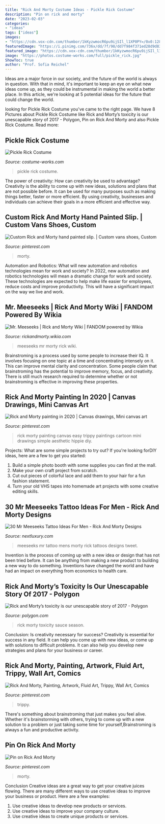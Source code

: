 ```yaml
---
title: "Rick And Morty Costume Ideas - Pickle Rick Costume"
description: "Pin on rick and morty"
date: "2023-02-03"
categories:
- "ideas"
tags: ["ideas"]
images:
- "https://cdn.vox-cdn.com/thumbor/1kKyzwmocR6pu9ijSIl_l1XP0PY=/0x0:1280x720/1200x675/filters:focal(470x259:674x463)/cdn.vox-cdn.com/uploads/chorus_image/image/58089103/r_m_sauce.0.jpg"
featuredImage: "https://i.pinimg.com/736x/dd/7f/98/dd7f984f371ed28d9d83f1c0ce1d481a.jpg"
featured_image: "https://cdn.vox-cdn.com/thumbor/1kKyzwmocR6pu9ijSIl_l1XP0PY=/0x0:1280x720/1200x675/filters:focal(470x259:674x463)/cdn.vox-cdn.com/uploads/chorus_image/image/58089103/r_m_sauce.0.jpg"
image: "https://photos.costume-works.com/full/pickle_rick.jpg"
ShowToc: true
author: "Prof. Sofia Reichel"
---
```



Ideas are a major force in our society, and the future of the world is always in question. With that in mind, it's important to keep an eye on what new ideas come up, as they could be instrumental in making the world a better place. In this article, we're looking at 5 potential ideas for the future that could change the world.

	

		
looking for Pickle Rick Costume you've came to the right page. We have 8 Pictures about Pickle Rick Costume like Rick and Morty’s toxicity is our unescapable story of 2017 - Polygon, Pin on Rick And Morty and also Pickle Rick Costume. Read more:
		
    
## Pickle Rick Costume

<img loading=lazy src="https://photos.costume-works.com/full/pickle_rick.jpg" onerror="this.onerror=null;this.src='https://tse4.mm.bing.net/th?id=OIP.qwWZv2367CYq1rLLC7WGTQHaNK&amp;pid=15.1';" alt="Pickle Rick Costume">

_Source: costume-works.com_

>pickle rick costume. 

	

The power of creativity: How can creativity be used to advantage?
Creativity is the ability to come up with new ideas, solutions and plans that are not possible before. It can be used for many purposes such as making things better, faster or more efficient. By using creativity, businesses and individuals can achieve their goals in a more efficient and effective way.

    
## Custom Rick And Morty Hand Painted Slip. | Custom Vans Shoes, Custom

<img loading=lazy src="https://i.pinimg.com/736x/8e/ec/f7/8eecf743f869751f027a912b494dbfd6.jpg" onerror="this.onerror=null;this.src='https://tse3.mm.bing.net/th?id=OIP.Al0-EKIavMvZO5V8D21wHwHaJ3&amp;pid=15.1';" alt="Custom Rick and Morty hand painted slip. | Custom vans shoes, Custom">

_Source: pinterest.com_

>morty. 

	

Automation and Robotics: What will new automation and robotics technologies mean for work and society?
In 2022, new automation and robotics technologies will mean a dramatic change for work and society. These technologies are expected to help make life easier for employees, reduce costs and improve productivity. This will have a significant impact on the way we live and work.

    
## Mr. Meeseeks | Rick And Morty Wiki | FANDOM Powered By Wikia

<img loading=lazy src="https://vignette.wikia.nocookie.net/rickandmorty/images/6/6c/MeeseeksHQ.png/revision/latest/scale-to-width-down/237?cb=20150930232412" onerror="this.onerror=null;this.src='https://tse2.mm.bing.net/th?id=OIP.6zajTamYXcVsC2ybbIpl4AAAAA&amp;pid=15.1';" alt="Mr. Meeseeks | Rick and Morty Wiki | FANDOM powered by Wikia">

_Source: rickandmorty.wikia.com_

>meeseeks mr morty rick wiki. 

	

Brainstroming is a process used by some people to increase their IQ. It involves focusing on one topic at a time and concentrating intensely on it. This can improve mental clarity and concentration. Some people claim that brainstroming has the potential to improve memory, focus, and creativity. There is still much research required to determine whether or not brainstroming is effective in improving these properties.

    
## Rick And Morty Painting In 2020 | Canvas Drawings, Mini Canvas Art

<img loading=lazy src="https://i.pinimg.com/736x/32/72/44/3272448e2662fa1aaf21c5a2c5c4c502.jpg" onerror="this.onerror=null;this.src='https://tse4.mm.bing.net/th?id=OIP.eDMl3-JEB5ZuVY8FnQMrmgHaJ3&amp;pid=15.1';" alt="Rick and Morty painting in 2020 | Canvas drawings, Mini canvas art">

_Source: pinterest.com_

>rick morty painting canvas easy trippy paintings cartoon mini drawings simple aesthetic hippie diy. 

	

Projects: What are some simple projects to try out?
If you're looking forDIY ideas, here are a few to get you started: 
1. Build a simple photo booth with some supplies you can find at the mall.
2. Make your own craft project from scratch.
3. Cut out pieces of colorful lace and add them to your hair for a fun fashion statement. 
4. Turn your old VHS tapes into homemade art projects with some creative editing skills.

    
## 30 Mr Meeseeks Tattoo Ideas For Men - Rick And Morty Designs

<img loading=lazy src="http://nextluxury.com/wp-content/uploads/small-simple-mens-mr-meeseeks-tattoos.jpg" onerror="this.onerror=null;this.src='https://tse1.mm.bing.net/th?id=OIP.t3CPKUcs-DeBh4i064Cd8gHaHa&amp;pid=15.1';" alt="30 Mr Meeseeks Tattoo Ideas For Men - Rick And Morty Designs">

_Source: nextluxury.com_

>meeseeks mr tattoo mens morty rick tattoos designs tweet. 

	

Invention is the process of coming up with a new idea or design that has not been tried before. It can be anything from making a new product to building a new way to do something. Inventions have changed the world and have had an impact on everything from economics to health care.

    
## Rick And Morty’s Toxicity Is Our Unescapable Story Of 2017 - Polygon

<img loading=lazy src="https://cdn.vox-cdn.com/thumbor/1kKyzwmocR6pu9ijSIl_l1XP0PY=/0x0:1280x720/1200x675/filters:focal(470x259:674x463)/cdn.vox-cdn.com/uploads/chorus_image/image/58089103/r_m_sauce.0.jpg" onerror="this.onerror=null;this.src='https://tse4.mm.bing.net/th?id=OIP.0nNTeK9Y-X9TRaB2qHlTTgHaEK&amp;pid=15.1';" alt="Rick and Morty’s toxicity is our unescapable story of 2017 - Polygon">

_Source: polygon.com_

>rick morty toxicity sauce season. 

	

Conclusion: Is creativity necessary for success?
Creativity is essential for success in any field. It can help you come up with new ideas, or come up with solutions to difficult problems. It can also help you develop new strategies and plans for your business or career.

    
## Rick And Morty, Painting, Artwork, Fluid Art, Trippy, Wall Art, Comics

<img loading=lazy src="https://i.pinimg.com/736x/33/ec/94/33ec9404f237b6736d7794af4970553c.jpg" onerror="this.onerror=null;this.src='https://tse4.mm.bing.net/th?id=OIP.rSz7E3j-BiiDdvTi5OTKvAHaIO&amp;pid=15.1';" alt="Rick And Morty, Painting, Artwork, Fluid Art, Trippy, Wall Art, Comics">

_Source: pinterest.com_

>trippy. 

	

There's something about brainstroming that just makes you feel alive. Whether it's brainstorming with others, trying to come up with a new solution to a problem or just taking some time for yourself,Brainstroming is always a fun and productive activity.

    
## Pin On Rick And Morty

<img loading=lazy src="https://i.pinimg.com/736x/dd/7f/98/dd7f984f371ed28d9d83f1c0ce1d481a.jpg" onerror="this.onerror=null;this.src='https://tse3.mm.bing.net/th?id=OIP.PpqtdurlKFqDd62lo2e5cwHaLL&amp;pid=15.1';" alt="Pin on Rick And Morty">

_Source: pinterest.com_

>morty. 

	

Conclusion
Creative ideas are a great way to get your creative juices flowing. There are many different ways to use creative ideas to improve your business or product. Here are a few examples:
1. Use creative ideas to develop new products or services.
2. Use creative ideas to improve your company culture.
3. Use creative ideas to create unique products or services.

